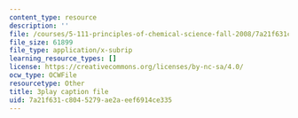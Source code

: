 ```yaml
---
content_type: resource
description: ''
file: /courses/5-111-principles-of-chemical-science-fall-2008/7a21f631c8045279ae2aeef6914ce335_MUUl2yd3C9s.vtt
file_size: 61899
file_type: application/x-subrip
learning_resource_types: []
license: https://creativecommons.org/licenses/by-nc-sa/4.0/
ocw_type: OCWFile
resourcetype: Other
title: 3play caption file
uid: 7a21f631-c804-5279-ae2a-eef6914ce335
---
```

